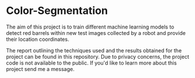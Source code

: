 # Color-Segmentation

The aim of this project is to train different machine learning models to detect red barrels within new test images collected by a robot and provide their location coordinates.

The report outlining the techniques used and the results obtained for the project can be found in this repository. Due to privacy concerns,
the project code is not available to the public. If you'd like to learn more about this project send me a message.
